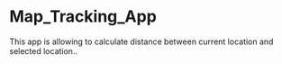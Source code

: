# Map_Tracking_App
This app is allowing to calculate distance between current location and selected location..
